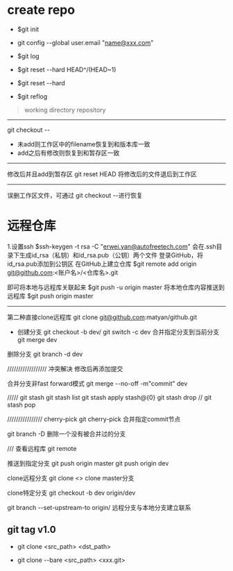 # create repo
- $git init
- git config --global user.email "<name@xxx.com>"

- $git log

- $git reset --hard HEAD^/(HEAD~1)
- $git reset --hard <commit id>
- $git reflog

> working directory
> repository
---

git checkout --<filename>
- 未add则工作区中的filename恢复到和版本库一致
- add之后有修改则恢复到和暂存区一致

---
修改后并且add到暂存区
git reset HEAD <filename>
将修改后的文件退后到工作区

---
误删工作区文件，可通过
git checkout --<filename>进行恢复

# 远程仓库
1.设置ssh
$ssh-keygen -t rsa -C "erwei.yan@autofreetech.com"
会在.ssh目录下生成id_rsa（私钥）和id_rsa.pub（公钥）两个文件
登录GitHub，将id_rsa.pub添加到公钥区
在GitHub上建立仓库
$git remote add origin git@github.com:<账户名>/<仓库名>.git

即可将本地与远程库关联起来
$git push -u origin master
将本地仓库内容推送到远程库
$git push origin master

---

第二种直接clone远程库
git clone git@github.com:matyan/github.git

- 创建分支
git checkout -b dev/
git switch -c dev
合并指定分支到当前分支
git merge dev

删除分支
git branch -d dev


//////////////////
冲突解决
修改后再添加提交


合并分支非fast forward模式
git merge --no-off -m"commit" dev


/////
git stash
git stash list
git stash apply stash@{0}
git stash drop
//
git stash pop

////////////////
cherry-pick
git cherry-pick <commit>
合并指定commit节点

git branch -D <name>
删除一个没有被合并过的分支

///
查看远程库
git remote

推送到指定分支
git push origin master
git push origin dev


clone远程分支
git clone <>
clone master分支

clone特定分支
git checkout -b dev origin/dev


git branch --set-upstream-to <branch-name> origin/<branch-name>
远程分支与本地分支建立联系


git tag v1.0
---
- git clone <src_path> <dst_path>

- git clone --bare <src_path> <xxx.git>







